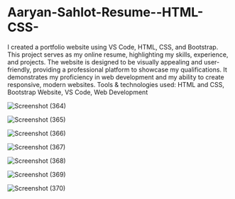 # Aaryan-Sahlot-Resume--HTML-CSS-

I created a portfolio website using VS Code, HTML, CSS, and Bootstrap. This project serves as my online
resume, highlighting my skills, experience, and projects. The website is designed to be visually appealing and
user-friendly, providing a professional platform to showcase my qualifications. It demonstrates my proficiency in
web development and my ability to create responsive, modern websites.
Tools & technologies used: HTML and CSS, Bootstrap Website, VS Code, Web Development

![Screenshot (364)](https://github.com/AaryanSahlot/Aaryan-Sahlot-Resume--HTML-CSS-/assets/137866460/d1087781-9b41-4f1c-87dd-b7b3b070403c)

![Screenshot (365)](https://github.com/AaryanSahlot/Aaryan-Sahlot-Resume--HTML-CSS-/assets/137866460/cb234311-1aac-421f-a8bc-095c8a5840b3)

![Screenshot (366)](https://github.com/AaryanSahlot/Aaryan-Sahlot-Resume--HTML-CSS-/assets/137866460/88136032-6bfa-4b8e-b6ef-b41ee97d576a)

![Screenshot (367)](https://github.com/AaryanSahlot/Aaryan-Sahlot-Resume--HTML-CSS-/assets/137866460/29950874-1aca-49cd-9c4f-0e17998d316b)

![Screenshot (368)](https://github.com/AaryanSahlot/Aaryan-Sahlot-Resume--HTML-CSS-/assets/137866460/4825119d-9007-40b2-8b27-815041a2e8b0)

![Screenshot (369)](https://github.com/AaryanSahlot/Aaryan-Sahlot-Resume--HTML-CSS-/assets/137866460/8b2ec948-a3ce-4eef-8b26-6e94efc177b2)

![Screenshot (370)](https://github.com/AaryanSahlot/Aaryan-Sahlot-Resume--HTML-CSS-/assets/137866460/bd7f0e33-95c3-4abb-8b85-4ab4b65c0927)
